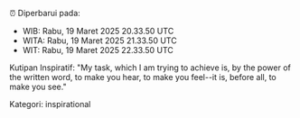 ⏰ Diperbarui pada:
- WIB: Rabu, 19 Maret 2025 20.33.50 UTC
- WITA: Rabu, 19 Maret 2025 21.33.50 UTC
- WIT: Rabu, 19 Maret 2025 22.33.50 UTC

Kutipan Inspiratif:
"My task, which I am trying to achieve is, by the power of the written word, to make you hear, to make you feel--it is, before all, to make you see."


Kategori: inspirational

